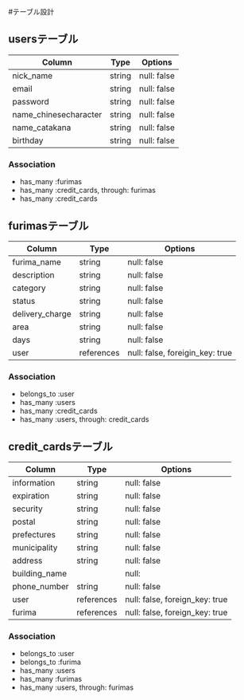 #テーブル設計

## usersテーブル

| Column                    | Type        | Options       |
| ------------------------- | ----------- | ------------- |
| nick_name                 | string      | null: false   |
| email                     | string      | null: false   |
| password                  | string      | null: false   |
| name_chinesecharacter     | string      | null: false   |
| name_catakana             | string      | null: false   |
| birthday                  | string      | null: false   |

### Association

- has_many :furimas
- has_many :credit_cards, through: furimas
- has_many :credit_cards


##  furimasテーブル

| Column                    | Type        | Options       |
| ------------------------- | ----------- | ------------- |
| furima_name               | string      | null: false   |
| description               | string      | null: false   |
| category                  | string      | null: false   |
| status                    | string      | null: false   |
| delivery_charge           | string      | null: false   |
| area                      | string      | null: false   |
| days                      | string      | null: false   |
| user                      | references  | null: false, foreigin_key: true |

### Association
- belongs_to :user
- has_many   :users
- has_many   :credit_cards
- has_many   :users, through: credit_cards


## credit_cardsテーブル

| Column                    | Type        | Options       |
| ------------------------- | ----------- | ------------- |
| information               | string      | null: false   |
| expiration                | string      | null: false   |
| security                  | string      | null: false   |
| postal                    | string      | null: false   |
| prefectures               | string      | null: false   |
| municipality              | string      | null: false   |
| address                   | string      | null: false   |
| building_name             |             | null:   |
| phone_number              | string      | null: false   |
| user                      | references      | null: false, foreign_key: true |
| furima                    | references      | null: false, foreign_key: true |

### Association

- belongs_to :user
- belongs_to :furima
- has_many   :users
- has_many   :furimas
- has_many   :users, through: furimas